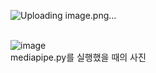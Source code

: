 ![Uploading image.png…]()<br><br>

![image](https://github.com/rltpwns95/Face_Recognition/assets/124419697/a2ecd38a-a2aa-48eb-a1ca-f325bcfc33ee)<br>
mediapipe.py를 실행했을 때의 사진

